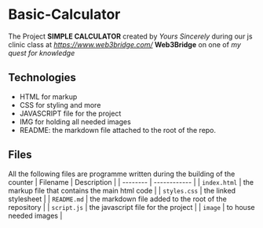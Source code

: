# Basic-Calculator

The Project **SIMPLE CALCULATOR** created by *Yours Sincerely* during our js clinic class at *<https://www.web3bridge.com/>* **Web3Bridge** on one of  *my quest for knowledge*

## Technologies

* HTML for markup
* CSS for styling and more
* JAVASCRIPT file for the project
* IMG for holding all needed images
* README: the markdown file attached to the root of the repo.

## Files

All the following files are programme written during the building of the counter
| Filename | Description |
| -------- | ------------ |
| `index.html` | the markup file that contains the main html code |
| `styles.css` | the linked stylesheet |
| `README.md` | the markdown file added to the root of the repository |
| `script.js` | the javascript file for the project |
| `image` | to house needed images |
